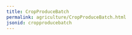 ```yaml
---
title: CropProduceBatch
permalink: agriculture/CropProduceBatch.html
jsonid: cropproducebatch
---
```

